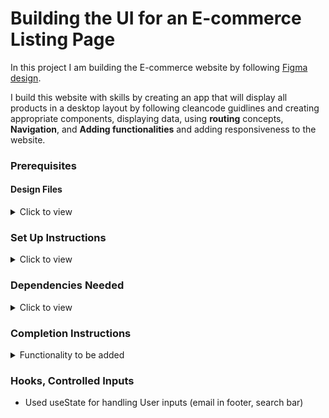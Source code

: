 # Building the UI for an E-commerce Listing Page

In this project I am building the E-commerce website by following [Figma design]([https://github.com/facebook/create-react-app](https://www.figma.com/design/AvK9THieFnvEKfIIupCr2p/Untitled?node-id=1-2014&node-type=instance&t=5hOdB3S18g6jTOhl-0)).

I build this website with skills by creating an app that will display all products in a desktop layout by following cleancode guidlines and creating appropriate components, displaying  data, using **routing** concepts, **Navigation**, and **Adding functionalities** and adding responsiveness to the website.

### Prerequisites

#### Design Files

<details>
<summary>Click to view</summary>

- You can check the **Design Files** for different devices <a href="https://www.figma.com/file/5DK9nvTWZ4W0ytHtDrDe56/Tasty_Kitchens" target="_blank">here</a>.

</details>

### Set Up Instructions

<details>
<summary>Click to view</summary>

- Download dependencies by running `npm install`
- Start up the app using `npm start`
</details>

### Dependencies Needed

<details>
<summary>Click to view</summary>

- react-router-dom
</details>

### Completion Instructions

<details>
<summary>Functionality to be added</summary>

The app must have the following functionalities


- Users should be able to navigate to Home, Cart routes using links in Navbar.
- Header Section:
   - A search bar for searching products.
   - Icons for profile and cart.
   - Users should be able to navigate to Home route when clicking on **Chaperone** logo.
- Product List Section:
  - Display a grid/list of products based on the Figma design.
  - Each product card should include:
    - Product Image
    - Product Name
    - Price
    - "View Product" and "Add to Cart" buttons.
    - Clicking "View Product" should redirect the user to a custom
"Thank You" page. There will be no product details page, so you
are required to design a Thank You page from scratch.
- Home Route
  - Users should be able to see the sort by icon as shown in the Figma.
  - Filters :
    - Type of Plants
    - Price
    - Nursery
    - Ideal Plants Location
    - Indoor/ Outdoor
    - Maintenence
    - Plant Size
    - Water Schedule
    - Color
    - SeasonalLight Efficient
  - Users should be able to see the footer as shown in Figma.
  - Users should be able to see Home with highlighted text in Navbar.
- Cart Route
  - Clicking “Add to Cart” on any product should open a modal that
displays the product’s details and an option to confirm adding the
product to the cart.
  - The modal design is included in the Figma file and should be
closely followed.
- Pagination:
  - Implement pagination to navigate through multiple product
listings (functional but mock data is acceptable).
- Thank You Page:
  - Create a simple "Thank You" page to which users are redirected
after clicking "View Product". This page should acknowledge their
action with a simple message (e.g., "Thank you for your interest in
[Product Name]!").
- When the users enter invalid route in the URL then the Page not found Route should be displayed.

</details>

### Hooks, Controlled Inputs

- Used useState for handling User inputs (email in footer, search bar)


